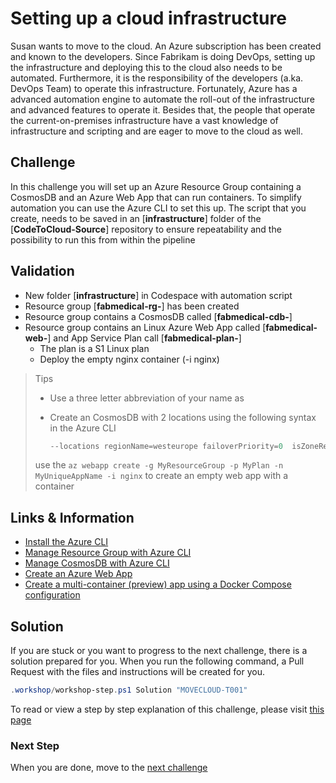 # Setting up a cloud infrastructure

Susan wants to move to the cloud. An Azure subscription has been created and known to the developers. Since Fabrikam is doing DevOps, setting up the infrastructure and deploying this to the cloud also needs to be automated. Furthermore, it is the responsibility of the developers (a.ka. DevOps Team) to operate this infrastructure. Fortunately, Azure has a advanced automation engine to automate the roll-out of the infrastructure and advanced features to operate it. Besides that, the people that operate the current-on-premises infrastructure have a vast knowledge of infrastructure and scripting and are eager to move to the cloud as well.

## Challenge

In this challenge you will set up an Azure Resource Group containing a CosmosDB and an Azure Web App that can run containers. To simplify automation you can use the Azure CLI to set this up. The script that you create, needs to be saved in an [**infrastructure**] folder of the [**CodeToCloud-Source**] repository to ensure repeatability and the possibility to run this from within the pipeline

## Validation

* New folder [**infrastructure**] in Codespace with automation script
* Resource group [**fabmedical-rg-<studentsuffix>**] has been created
* Resource group contains a CosmosDB called [**fabmedical-cdb-<studentsuffix>**]
* Resource group contains an Linux Azure Web App called [**fabmedical-web-<studentsuffix>**] and App Service Plan call [**fabmedical-plan-<studentsuffix>**]
  * The plan is a S1 Linux plan 
  * Deploy the empty nginx container (-i nginx) 
  

> Tips
>
> * Use a three letter abbreviation of your name as <studentsuffix> 
> * Create an CosmosDB with 2 locations using the following syntax in the Azure CLI 
>
>    ```Powershell
>    --locations regionName=westeurope failoverPriority=0  isZoneRedundant=False --locations regionName=northeurope failoverPriority=1 isZoneRedundant=True  enable-multiple-write-locations 
>    ```
> use the `az webapp create -g MyResourceGroup -p MyPlan -n MyUniqueAppName -i nginx` to create an empty web app with a container

## Links & Information

* [Install the Azure CLI](https://docs.microsoft.com/en-us/cli/azure/install-azure-cli?view=azure-cli-latest)
* [Manage Resource Group with Azure CLI](https://docs.microsoft.com/en-us/cli/azure/group?view=azure-cli-latest)
* [Manage CosmosDB with Azure CLI](https://docs.microsoft.com/en-us/cli/azure/cosmosdb?view=azure-cli-latest)
* [Create an Azure Web App](https://docs.microsoft.com/en-us/cli/azure/webapp?view=azure-cli-latest#az_webapp_create)
* [Create a multi-container (preview) app using a Docker Compose configuration](https://docs.microsoft.com/en-us/azure/app-service/quickstart-multi-container)

## Solution

If you are stuck or you want to progress to the next challenge, there is a solution prepared for you. When you run the following command, a Pull Request with the files and instructions will be created for you. 

```powershell
.workshop/workshop-step.ps1 Solution "MOVECLOUD-T001"
```

To read or view a step by step explanation of this challenge, please visit [this page](/Challenges/Module2-MovingToTheCloud/Step-By-Step/MOVECLOUD-T001-SBS.md)

### Next Step
When you are done, move to the [next challenge](MOVECLOUD-T002.md)

